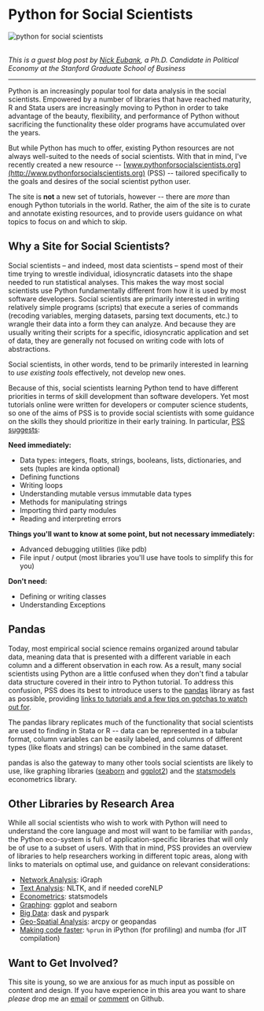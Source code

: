 # Python for Social Scientists

<div class="center-text">
  <img class="no-border" src="/images/blog_images/python-social-science.png" style="max-width: 100%;" alt="python for social scientists">
</div>

<br>

*This is a guest blog post by [Nick Eubank](http://www.nickeubank.com/)​, a Ph.D. Candidate in Political Economy at the Stanford Graduate School of Business*

<hr>

Python is an increasingly popular tool for data analysis in the social scientists. Empowered by a number of libraries that have reached maturity, R and Stata users are increasingly moving to Python in order to take advantage of the beauty, flexibility, and performance of Python without sacrificing the functionality these older programs have accumulated over the years.

But while Python has much to offer, existing Python resources are not always well-suited to the needs of social scientists. With that in mind, I've recently created a new resource -- [www.pythonforsocialscientists.org](http://www.pythonforsocialscientists.org) (PSS) -- tailored specifically to the goals and desires of the social scientist python user.

The site is **not** a new set of tutorials, however -- there are *more* than enough Python tutorials in the world. Rather, the aim of the site is to curate and annotate existing resources, and to provide users guidance on what topics to focus on and which to skip.

## Why a Site for Social Scientists?

Social scientists – and indeed, most data scientists – spend most of their time trying to wrestle individual, idiosyncratic datasets into the shape needed to run statistical analyses. This makes the way most social scientists use Python fundamentally different from how it is used by most software developers. Social scientists are primarily interested in writing relatively simple programs (scripts) that execute a series of commands (recoding variables, merging datasets, parsing text documents, etc.) to wrangle their data into a form they can analyze. And because they are usually writing their scripts for a specific, idiosyncratic application and set of data, they are generally not focused on writing code with lots of abstractions.

Social scientists, in other words, tend to be primarily interested in learning to *use existing tools* effectively, not develop new ones.

Because of this, social scientists learning Python tend to have different priorities in terms of skill development than software developers. Yet most tutorials online were written for developers or computer science students, so one of the aims of PSS is to provide social scientists with some guidance on the skills they should prioritize in their early training. In particular, [PSS suggests](http://www.pythonforsocialscientists.org/2_basic_python.html):

**Need immediately:**

- Data types: integers, floats, strings, booleans, lists, dictionaries, and sets (tuples are kinda optional)
- Defining functions
- Writing loops
- Understanding mutable versus immutable data types
- Methods for manipulating strings
- Importing third party modules
- Reading and interpreting errors

**Things you'll want to know at some point, but not necessary immediately:**

- Advanced debugging utilities (like pdb)
- File input / output (most libraries you'll use have tools to simplify this for you)

**Don't need:**

* Defining or writing classes
* Understanding Exceptions

## Pandas

Today, most empirical social science remains organized around tabular data, meaning data that is presented with a different variable in each column and a different observation in each row. As a result, many social scientists using Python are a little confused when they don't find a tabular data structure covered in their intro to Python tutorial. To address this confusion, PSS does its best to introduce users to the [pandas](http://pandas.pydata.org/) library as fast as possible, providing [links to tutorials and a few tips on gotchas to watch out for](http://www.pythonforsocialscientists.org/3_pandas.html).

The pandas library replicates much of the functionality that social scientists are used to finding in Stata or R -- data can be represented in a tabular format, column variables can be easily labeled, and columns of different types (like floats and strings) can be combined in the same dataset.

pandas is also the gateway to many other tools social scientists are likely to use, like graphing libraries ([seaborn](http://stanford.edu/~mwaskom/software/seaborn/) and [ggplot2](http://ggplot.yhathq.com/)) and the [statsmodels](http://statsmodels.sourceforge.net/) econometrics library.

## Other Libraries by Research Area

While all social scientists who wish to work with Python will need to understand the core language and most will want to be familiar with `pandas`, the Python eco-system is full of application-specific libraries that will only be of use to a subset of users. With that in mind, PSS provides an overview of libraries to help researchers working in different topic areas, along with links to materials on optimal use, and guidance on relevant considerations:

- [Network Analysis](http://www.pythonforsocialscientists.org/t_igraph.html): iGraph
- [Text Analysis](http://www.pythonforsocialscientists.org/t_text_analysis.html): NLTK, and if needed coreNLP
- [Econometrics](http://www.pythonforsocialscientists.org/t_statsmodels.html): statsmodels
- [Graphing](http://www.pythonforsocialscientists.org/t_seaborn.html): ggplot and seaborn
- [Big Data](http://www.pythonforsocialscientists.org/t_big_data.html): dask and pyspark
- [Geo-Spatial Analysis](http://www.pythonforsocialscientists.org/t_gis.html): arcpy or geopandas
- [Making code faster](http://www.pythonforsocialscientists.org/t_super_fast.html): `%prun` in iPython (for profiling) and numba (for JIT compilation)

## Want to Get Involved?

This site is young, so we are anxious for as much input as possible on content and design. If you have experience in this area you want to share *please* drop me an [email](http://www.nickeubank.com/cv-and-contact-info/) or [comment](https://github.com/nickeubank/pythonfordataanalysis) on Github.